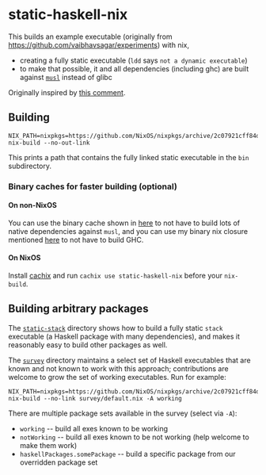 # static-haskell-nix

This builds an example executable (originally from https://github.com/vaibhavsagar/experiments) with nix,

* creating a fully static executable (`ldd` says `not a dynamic executable`)
* to make that possible, it and all dependencies (including ghc) are built against [`musl`](https://www.musl-libc.org/) instead of glibc

Originally inspired by [this comment](https://github.com/NixOS/nixpkgs/pull/37598#issuecomment-375117019).

## Building

```
NIX_PATH=nixpkgs=https://github.com/NixOS/nixpkgs/archive/2c07921cff84dfb0b9e0f6c2d10ee2bfee6a85ac.tar.gz nix-build --no-out-link
```

This prints a path that contains the fully linked static executable in the `bin` subdirectory.

### Binary caches for faster building (optional)

#### On non-NixOS

You can use the binary cache shown in [here](https://github.com/NixOS/nixpkgs/pull/34645) to not have to build lots of native dependencies against `musl`,
and you can use my binary nix closure mentioned [here](https://github.com/NixOS/nixpkgs/pull/37598#issuecomment-396760267) to not have to build GHC.

#### On NixOS

Install [cachix](https://cachix.org) and run `cachix use static-haskell-nix` before your `nix-build`.

## Building arbitrary packages

The [`static-stack`](./static-stack) directory shows how to build a fully static `stack` executable (a Haskell package with many dependencies), and makes it reasonably easy to build other packages as well.

The [`survey`](./survey) directory maintains a select set of Haskell executables that are known and not known to work with this approach; contributions are welcome to grow the set of working executables.
Run for example:

```
NIX_PATH=nixpkgs=https://github.com/NixOS/nixpkgs/archive/2c07921cff84dfb0b9e0f6c2d10ee2bfee6a85ac.tar.gz nix-build --no-link survey/default.nix -A working
```

There are multiple package sets available in the survey (select via `-A`):

* `working` -- build all exes known to be working
* `notWorking` -- build all exes known to be not working (help welcome to make them work)
* `haskellPackages.somePackage` -- build a specific package from our overridden package set
